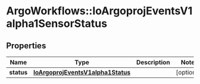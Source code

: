 # ArgoWorkflows::IoArgoprojEventsV1alpha1SensorStatus

## Properties
Name | Type | Description | Notes
------------ | ------------- | ------------- | -------------
**status** | [**IoArgoprojEventsV1alpha1Status**](IoArgoprojEventsV1alpha1Status.md) |  | [optional] 


